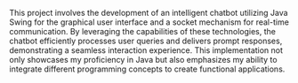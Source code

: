 This project involves the development of an intelligent chatbot utilizing Java Swing for the graphical user interface and a socket mechanism for real-time communication. By leveraging the capabilities of these technologies, the chatbot efficiently processes user queries and delivers prompt responses, demonstrating a seamless interaction experience. This implementation not only showcases my proficiency in Java but also emphasizes my ability to integrate different programming concepts to create functional applications.
